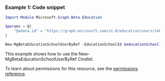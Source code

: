 ### Example 1: Code snippet

```powershellImport-Module Microsoft.Graph.Beta.Education

$params = @{
	"@odata.id" = "https://graph.microsoft.com/v1.0/education/users/14008"
}

New-MgBetaEducationSchoolUserByRef -EducationSchoolId $educationSchoolId -BodyParameter $params
```
This example shows how to use the New-MgBetaEducationSchoolUserByRef Cmdlet.
To learn about permissions for this resource, see the [permissions reference](/graph/permissions-reference).

